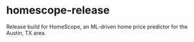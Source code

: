 # homescope-release
Release build for HomeScope, an ML-driven home price predictor for the Austin, TX area.
